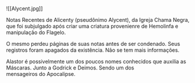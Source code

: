 ![[Alycent.jpg]]

Notas Recentes de Alicenty (pseudônimo Alycent), da Igreja Chama Negra, que foi subjulgado após criar uma criatura provenienre de Hemolinfa e manipulação do Flagelo.

O mesmo perdeu páginas de suas notas antes de ser condenado. Seus registros foram apagados da existência. Não se tem mais informações.

Alastor é possivelmente um dos poucos nomes conhecidos que auxilia as Máscaras. Junto a Godrick e Deimos. Sendo um dos mensageiros do Apocalipse.